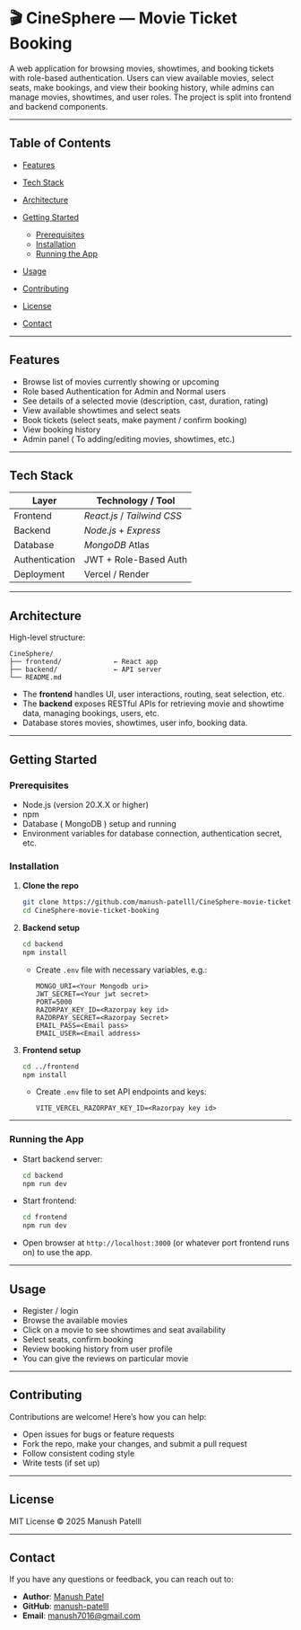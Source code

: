 # 🎬 CineSphere — Movie Ticket Booking

A web application for browsing movies, showtimes, and booking tickets with role-based authentication. Users can view available movies, select seats, make bookings, and view their booking history, while admins can manage movies, showtimes, and user roles. The project is split into frontend and backend components.

---

## Table of Contents

* [Features](#features)
* [Tech Stack](#tech-stack)
* [Architecture](#architecture)
* [Getting Started](#getting-started)

  * [Prerequisites](#prerequisites)
  * [Installation](#installation)
  * [Running the App](#running-the-app)
* [Usage](#usage)
* [Contributing](#contributing)
* [License](#license)
* [Contact](#contact)

---

## Features

* Browse list of movies currently showing or upcoming
* Role based Authentication for Admin and Normal users
* See details of a selected movie (description, cast, duration, rating)
* View available showtimes and select seats
* Book tickets (select seats, make payment / confirm booking)
* View booking history
* Admin panel ( To adding/editing movies, showtimes, etc.)

---

## Tech Stack

| Layer          | Technology / Tool           |
| -------------- | --------------------------- |
| Frontend       | *React.js* / *Tailwind CSS* |
| Backend        | *Node.js* + *Express*       |
| Database       | *MongoDB* Atlas             |
| Authentication | JWT + Role-Based Auth       |
| Deployment     | Vercel / Render             |

---

## Architecture

High-level structure:

```plaintext
CineSphere/
├── frontend/             ← React app
├── backend/              ← API server
└── README.md
```

* The **frontend** handles UI, user interactions, routing, seat selection, etc.
* The **backend** exposes RESTful APIs for retrieving movie and showtime data, managing bookings, users, etc.
* Database stores movies, showtimes, user info, booking data.

---

## Getting Started

### Prerequisites

* Node.js (version 20.X.X or higher)
* npm
* Database ( MongoDB ) setup and running
* Environment variables for database connection, authentication secret, etc.

### Installation

1. **Clone the repo**

   ```bash
   git clone https://github.com/manush-patelll/CineSphere-movie-ticket-booking.git
   cd CineSphere-movie-ticket-booking
   ```

2. **Backend setup**

   ```bash
   cd backend
   npm install
   ```

   * Create `.env` file with necessary variables, e.g.:

     ```env
     MONGO_URI=<Your Mongodb uri>
     JWT_SECRET=<Your jwt secret>
     PORT=5000
     RAZORPAY_KEY_ID=<Razorpay key id>
     RAZORPAY_SECRET=<Razorpay Secret>
     EMAIL_PASS=<Email pass>
     EMAIL_USER=<Email address>
     ```

3. **Frontend setup**

   ```bash
   cd ../frontend
   npm install
   ```

   * Create `.env` file to set API endpoints and keys:

     ```env
     VITE_VERCEL_RAZORPAY_KEY_ID=<Razorpay key id>
     ```

---

### Running the App

* Start backend server:

  ```bash
  cd backend
  npm run dev
  ```

* Start frontend:

  ```bash
  cd frontend
  npm run dev
  ```

* Open browser at `http://localhost:3000` (or whatever port frontend runs on) to use the app.

---

## Usage

* Register / login
* Browse the available movies
* Click on a movie to see showtimes and seat availability
* Select seats, confirm booking
* Review booking history from user profile
* You can give the reviews on particular movie

---

## Contributing

Contributions are welcome! Here’s how you can help:

* Open issues for bugs or feature requests
* Fork the repo, make your changes, and submit a pull request
* Follow consistent coding style
* Write tests (if set up)

---

## License

MIT License © 2025 Manush Patelll

---

## Contact

If you have any questions or feedback, you can reach out to:

* **Author**: [Manush Patel](https://github.com/manush-patelll)
* **GitHub**: [manush-patelll](https://github.com/manush-patelll)
* **Email**: [manush7016@gmail.com](mailto:manush7016@gmail.com)
